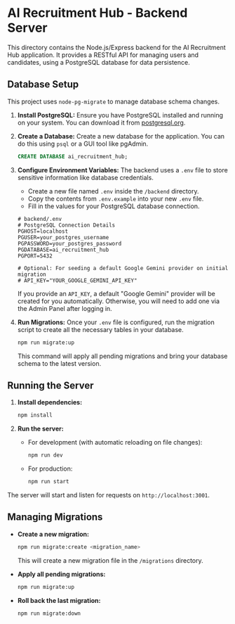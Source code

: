 # AI Recruitment Hub - Backend Server

This directory contains the Node.js/Express backend for the AI Recruitment Hub application. It provides a RESTful API for managing users and candidates, using a PostgreSQL database for data persistence.

## Database Setup

This project uses `node-pg-migrate` to manage database schema changes.

1.  **Install PostgreSQL:**
    Ensure you have PostgreSQL installed and running on your system. You can download it from [postgresql.org](https://www.postgresql.org/download/).

2.  **Create a Database:**
    Create a new database for the application. You can do this using `psql` or a GUI tool like pgAdmin.
    ```sql
    CREATE DATABASE ai_recruitment_hub;
    ```

3.  **Configure Environment Variables:**
    The backend uses a `.env` file to store sensitive information like database credentials.
    -   Create a new file named `.env` inside the `/backend` directory.
    -   Copy the contents from `.env.example` into your new `.env` file.
    -   Fill in the values for your PostgreSQL database connection.

    ```
    # backend/.env
    # PostgreSQL Connection Details
    PGHOST=localhost
    PGUSER=your_postgres_username
    PGPASSWORD=your_postgres_password
    PGDATABASE=ai_recruitment_hub
    PGPORT=5432

    # Optional: For seeding a default Google Gemini provider on initial migration
    # API_KEY="YOUR_GOOGLE_GEMINI_API_KEY"
    ```
    If you provide an `API_KEY`, a default "Google Gemini" provider will be created for you automatically. Otherwise, you will need to add one via the Admin Panel after logging in.

4.  **Run Migrations:**
    Once your `.env` file is configured, run the migration script to create all the necessary tables in your database.
    ```bash
    npm run migrate:up
    ```
    This command will apply all pending migrations and bring your database schema to the latest version.

## Running the Server

1.  **Install dependencies:**
    ```bash
    npm install
    ```

2.  **Run the server:**
    -   For development (with automatic reloading on file changes):
        ```bash
        npm run dev
        ```
    -   For production:
        ```bash
        npm run start
        ```

The server will start and listen for requests on `http://localhost:3001`.

## Managing Migrations

-   **Create a new migration:**
    ```bash
    npm run migrate:create <migration_name>
    ```
    This will create a new migration file in the `/migrations` directory.

-   **Apply all pending migrations:**
    ```bash
    npm run migrate:up
    ```

-   **Roll back the last migration:**
    ```bash
    npm run migrate:down
    ```